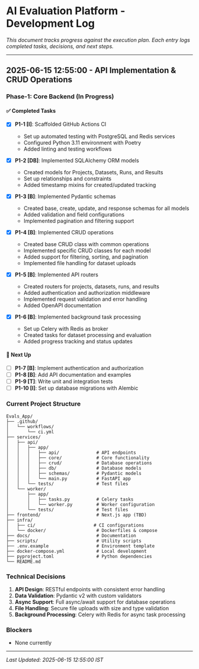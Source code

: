 # AI Evaluation Platform - Development Log

*This document tracks progress against the execution plan. Each entry logs completed tasks, decisions, and next steps.*

---

## 2025-06-15 12:55:00 - API Implementation & CRUD Operations

### Phase-1: Core Backend (In Progress)

#### ✅ Completed Tasks
- [x] **P1-1 [I]**: Scaffolded GitHub Actions CI
  - Set up automated testing with PostgreSQL and Redis services
  - Configured Python 3.11 environment with Poetry
  - Added linting and testing workflows

- [x] **P1-2 [DB]**: Implemented SQLAlchemy ORM models
  - Created models for Projects, Datasets, Runs, and Results
  - Set up relationships and constraints
  - Added timestamp mixins for created/updated tracking

- [x] **P1-3 [B]**: Implemented Pydantic schemas
  - Created base, create, update, and response schemas for all models
  - Added validation and field configurations
  - Implemented pagination and filtering support

- [x] **P1-4 [B]**: Implemented CRUD operations
  - Created base CRUD class with common operations
  - Implemented specific CRUD classes for each model
  - Added support for filtering, sorting, and pagination
  - Implemented file handling for dataset uploads

- [x] **P1-5 [B]**: Implemented API routers
  - Created routers for projects, datasets, runs, and results
  - Added authentication and authorization middleware
  - Implemented request validation and error handling
  - Added OpenAPI documentation

- [x] **P1-6 [B]**: Implemented background task processing
  - Set up Celery with Redis as broker
  - Created tasks for dataset processing and evaluation
  - Added progress tracking and status updates

#### 🚧 Next Up
- [ ] **P1-7 [B]**: Implement authentication and authorization
- [ ] **P1-8 [B]**: Add API documentation and examples
- [ ] **P1-9 [T]**: Write unit and integration tests
- [ ] **P1-10 [I]**: Set up database migrations with Alembic

### Current Project Structure
```
Evals_App/
├── .github/
│   └── workflows/
│       └── ci.yml
├── services/
│   ├── api/
│   │   ├── app/
│   │   │   ├── api/              # API endpoints
│   │   │   ├── core/             # Core functionality
│   │   │   ├── crud/             # Database operations
│   │   │   ├── db/               # Database models
│   │   │   ├── schemas/          # Pydantic models
│   │   │   └── main.py           # FastAPI app
│   │   └── tests/                # Test files
│   └── worker/
│       ├── app/
│       │   ├── tasks.py          # Celery tasks
│       │   └── worker.py         # Worker configuration
│       └── tests/                # Test files
├── frontend/                     # Next.js app (TBD)
├── infra/
│   ├── ci/                      # CI configurations
│   └── docker/                   # Dockerfiles & compose
├── docs/                         # Documentation
├── scripts/                      # Utility scripts
├── .env.example                  # Environment template
├── docker-compose.yml            # Local development
├── pyproject.toml                # Python dependencies
└── README.md
```

### Technical Decisions
1. **API Design**: RESTful endpoints with consistent error handling
2. **Data Validation**: Pydantic v2 with custom validators
3. **Async Support**: Full async/await support for database operations
4. **File Handling**: Secure file uploads with size and type validation
5. **Background Processing**: Celery with Redis for async task processing

### Blockers
- None currently

---
*Last Updated: 2025-06-15 12:55:00 IST*
